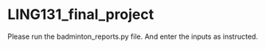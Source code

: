 # LING131_final_project

Please run the badminton_reports.py file.
And enter the inputs as instructed.
